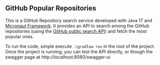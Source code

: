 ## GitHub Popular Repositories

This is a GitHub Repository search service developed with Java 17 and [Micronaut Framework](https://guides.micronaut.io/index.html).
It provides an API to search among the GitHub repositories (using the [GitHub public search API](https://api.github.com))
and fetch the most popular ones.

To run the code, simple execute `.\gradlew run` in the root of the project. Once the project is running, 
you can test the API directly, or though the swagger page at http://localhost:8080/swagger-ui
